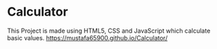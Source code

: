 # Calculator
This Project is made using HTML5, CSS and JavaScript which calculate basic values.
https://mustafa65900.github.io/Calculator/
